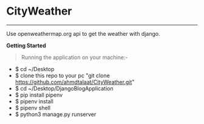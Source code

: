 # CityWeather

---

Use openweathermap.org api to get the weather with django.

**Getting Started**

> Running the application on your machine:-

-   \$ cd ~/Desktop
-   \$ clone this repo to your pc "git clone https://github.com/ahmdtalaat/CityWeather.git"
-   \$ cd ~/Desktop/DjangoBlogApplication
-   \$ pip install pipenv
-   \$ pipenv install
-   \$ pipenv shell
-   \$ python3 manage.py runserver
